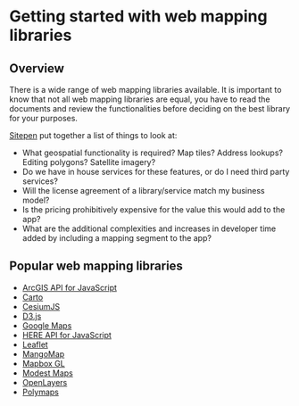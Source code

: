 # Getting started with web mapping libraries

## Overview

There is a wide range of web mapping libraries available. It is important to know that not all web mapping libraries are equal, you have to read the documents and review the functionalities before deciding on the best library for your purposes.

[Sitepen](https://www.sitepen.com/blog/how-to-pick-a-web-mapping-library-for-your-app) put together a list of things to look at:

* What geospatial functionality is required? Map tiles? Address lookups? Editing polygons? Satellite imagery?
* Do we have in house services for these features, or do I need third party services?
* Will the license agreement of a library/service match my business model?
* Is the pricing prohibitively expensive for the value this would add to the app?
* What are the additional complexities and increases in developer time added by including a mapping segment to the app?

## Popular web mapping libraries

* [ArcGIS API for JavaScript](https://developers.arcgis.com/javascript/)
* [Carto](https://carto.com)
* [CesiumJS](https://cesium.com/cesiumjs/)
* [D3.js](https://d3js.org)
* [Google Maps](https://developers.google.com/maps/documentation)
* [HERE API for JavaScript](https://developer.here.com/develop/javascript-api)
* [Leaflet](https://leafletjs.com)
* [MangoMap](https://mangomap.com)
* [Mapbox GL](https://docs.mapbox.com/mapbox-gl-js/api/)
* [Modest Maps](http://modestmaps.com)
* [OpenLayers](https://openlayers.org)
* [Polymaps](http://polymaps.org)

